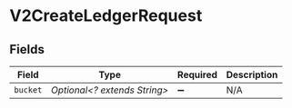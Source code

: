 # V2CreateLedgerRequest


## Fields

| Field                        | Type                         | Required                     | Description                  |
| ---------------------------- | ---------------------------- | ---------------------------- | ---------------------------- |
| `bucket`                     | *Optional<? extends String>* | :heavy_minus_sign:           | N/A                          |